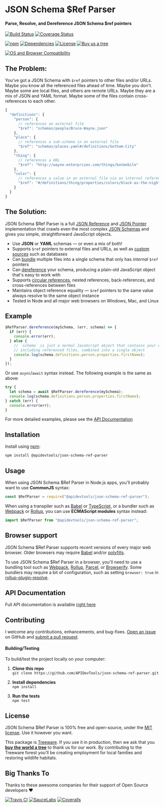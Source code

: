 # JSON Schema $Ref Parser

#### Parse, Resolve, and Dereference JSON Schema $ref pointers

[![Build Status](https://github.com/APIDevTools/json-schema-ref-parser/workflows/CI-CD/badge.svg?branch=master)](https://github.com/APIDevTools/json-schema-ref-parser/actions)
[![Coverage Status](https://coveralls.io/repos/github/APIDevTools/json-schema-ref-parser/badge.svg?branch=master)](https://coveralls.io/github/APIDevTools/json-schema-ref-parser)

[![npm](https://img.shields.io/npm/v/@apidevtools/json-schema-ref-parser.svg)](https://www.npmjs.com/package/@apidevtools/json-schema-ref-parser)
[![Dependencies](https://david-dm.org/APIDevTools/json-schema-ref-parser.svg)](https://david-dm.org/APIDevTools/json-schema-ref-parser)
[![License](https://img.shields.io/npm/l/@apidevtools/json-schema-ref-parser.svg)](LICENSE)
[![Buy us a tree](https://img.shields.io/badge/Treeware-%F0%9F%8C%B3-lightgreen)](https://plant.treeware.earth/APIDevTools/json-schema-ref-parser)

[![OS and Browser Compatibility](https://apitools.dev/img/badges/ci-badges-with-ie.svg)](https://github.com/APIDevTools/json-schema-ref-parser/actions)

## The Problem:

You've got a JSON Schema with `$ref` pointers to other files and/or URLs. Maybe
you know all the referenced files ahead of time. Maybe you don't. Maybe some are
local files, and others are remote URLs. Maybe they are a mix of JSON and YAML
format. Maybe some of the files contain cross-references to each other.

```javascript
{
  "definitions": {
    "person": {
      // references an external file
      "$ref": "schemas/people/Bruce-Wayne.json"
    },
    "place": {
      // references a sub-schema in an external file
      "$ref": "schemas/places.yaml#/definitions/Gotham-City"
    },
    "thing": {
      // references a URL
      "$ref": "http://wayne-enterprises.com/things/batmobile"
    },
    "color": {
      // references a value in an external file via an internal reference
      "$ref": "#/definitions/thing/properties/colors/black-as-the-night"
    }
  }
}
```

## The Solution:

JSON Schema $Ref Parser is a full
[JSON Reference](https://tools.ietf.org/html/draft-pbryan-zyp-json-ref-03) and
[JSON Pointer](https://tools.ietf.org/html/rfc6901) implementation that crawls
even the most complex
[JSON Schemas](http://json-schema.org/latest/json-schema-core.html) and gives
you simple, straightforward JavaScript objects.

- Use **JSON** or **YAML** schemas &mdash; or even a mix of both!
- Supports `$ref` pointers to external files and URLs, as well as
  [custom sources](https://apitools.dev/json-schema-ref-parser/docs/plugins/resolvers.html)
  such as databases
- Can
  [bundle](https://apitools.dev/json-schema-ref-parser/docs/ref-parser.html#bundlepath-options-callback)
  multiple files into a single schema that only has _internal_ `$ref` pointers
- Can
  [dereference](https://apitools.dev/json-schema-ref-parser/docs/ref-parser.html#dereferencepath-options-callback)
  your schema, producing a plain-old JavaScript object that's easy to work with
- Supports
  [circular references](https://apitools.dev/json-schema-ref-parser/docs/#circular-refs),
  nested references, back-references, and cross-references between files
- Maintains object reference equality &mdash; `$ref` pointers to the same value
  always resolve to the same object instance
- Tested in Node and all major web browsers on Windows, Mac, and Linux

## Example

```javascript
$RefParser.dereference(mySchema, (err, schema) => {
  if (err) {
    console.error(err);
  } else {
    // `schema` is just a normal JavaScript object that contains your entire JSON Schema,
    // including referenced files, combined into a single object
    console.log(schema.definitions.person.properties.firstName);
  }
});
```

Or use `async`/`await` syntax instead. The following example is the same as
above:

```javascript
try {
  let schema = await $RefParser.dereference(mySchema);
  console.log(schema.definitions.person.properties.firstName);
} catch (err) {
  console.error(err);
}
```

For more detailed examples, please see the
[API Documentation](https://apitools.dev/json-schema-ref-parser/docs/)

## Installation

Install using [npm](https://docs.npmjs.com/about-npm/):

```bash
npm install @apidevtools/json-schema-ref-parser
```

## Usage

When using JSON Schema $Ref Parser in Node.js apps, you'll probably want to use
**CommonJS** syntax:

```javascript
const $RefParser = require("@apidevtools/json-schema-ref-parser");
```

When using a transpiler such as [Babel](https://babeljs.io/) or
[TypeScript](https://www.typescriptlang.org/), or a bundler such as
[Webpack](https://webpack.js.org/) or [Rollup](https://rollupjs.org/), you can
use **ECMAScript modules** syntax instead:

```javascript
import $RefParser from "@apidevtools/json-schema-ref-parser";
```

## Browser support

JSON Schema $Ref Parser supports recent versions of every major web browser.
Older browsers may require [Babel](https://babeljs.io/) and/or
[polyfills](https://babeljs.io/docs/en/next/babel-polyfill).

To use JSON Schema $Ref Parser in a browser, you'll need to use a bundling tool
such as [Webpack](https://webpack.js.org/), [Rollup](https://rollupjs.org/),
[Parcel](https://parceljs.org/), or [Browserify](http://browserify.org/). Some
bundlers may require a bit of configuration, such as setting `browser: true` in
[rollup-plugin-resolve](https://github.com/rollup/rollup-plugin-node-resolve).

## API Documentation

Full API documentation is available
[right here](https://apitools.dev/json-schema-ref-parser/docs/)

## Contributing

I welcome any contributions, enhancements, and bug-fixes.
[Open an issue](https://github.com/APIDevTools/json-schema-ref-parser/issues) on
GitHub and
[submit a pull request](https://github.com/APIDevTools/json-schema-ref-parser/pulls).

#### Building/Testing

To build/test the project locally on your computer:

1. **Clone this repo**<br>
   `git clone https://github.com/APIDevTools/json-schema-ref-parser.git`

2. **Install dependencies**<br> `npm install`

3. **Run the tests**<br> `npm test`

## License

JSON Schema $Ref Parser is 100% free and open-source, under the
[MIT license](LICENSE). Use it however you want.

This package is [Treeware](http://treeware.earth). If you use it in production,
then we ask that you
[**buy the world a tree**](https://plant.treeware.earth/APIDevTools/json-schema-ref-parser)
to thank us for our work. By contributing to the Treeware forest you’ll be
creating employment for local families and restoring wildlife habitats.

## Big Thanks To

Thanks to these awesome companies for their support of Open Source developers ❤

[![Travis CI](https://jstools.dev/img/badges/travis-ci.svg)](https://travis-ci.com)
[![SauceLabs](https://jstools.dev/img/badges/sauce-labs.svg)](https://saucelabs.com)
[![Coveralls](https://jstools.dev/img/badges/coveralls.svg)](https://coveralls.io)
